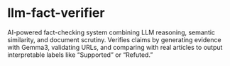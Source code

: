 # llm-fact-verifier
AI-powered fact-checking system combining LLM reasoning, semantic similarity, and document scrutiny. Verifies claims by generating evidence with Gemma3, validating URLs, and comparing with real articles to output interpretable labels like “Supported” or “Refuted.”
